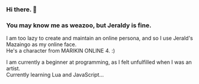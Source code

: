 ### Hi there. 👋 <br>
### You may know me as weazoo, but Jeraldy is fine. <br>
I am too lazy to create and maintain an online persona, and so I use Jerald's Mazaingo as my online face. <br>
He's a character from MARIKIN ONLINE 4. :) <br>

I am currently a beginner at programming, as I felt unfulfilled when I was an artist. <br>
Currently learning Lua and JavaScript...
